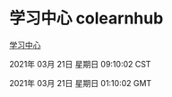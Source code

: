 # 学习中心 colearnhub
[学习中心](http://:56308/colearnhub/)

2021年 03月 21日 星期日 09:10:02 CST

2021年 03月 21日 星期日 01:10:02 GMT
